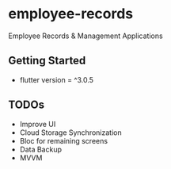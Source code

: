 # employee-records
Employee Records &amp; Management Applications

## Getting Started

- flutter version = ^3.0.5

## TODOs
- Improve UI
- Cloud Storage Synchronization
- Bloc for remaining screens
- Data Backup
- MVVM